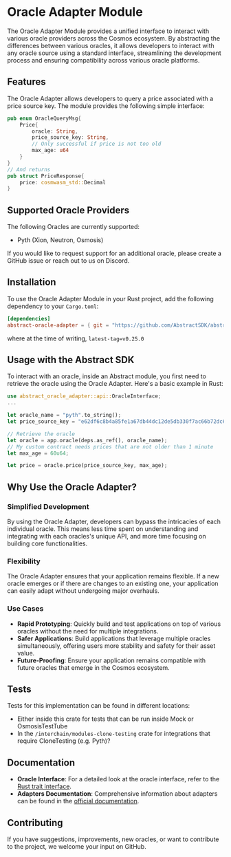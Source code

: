 # Oracle Adapter Module

The Oracle Adapter Module provides a unified interface to interact with various oracle providers across the Cosmos ecosystem. By abstracting the differences between various oracles, it allows developers to interact with any oracle source using a standard interface, streamlining the development process and ensuring compatibility across various oracle platforms.

## Features

The Oracle Adapter allows developers to query a price associated with a price source key. The module provides the following simple interface:

```rust
pub enum OracleQueryMsg{
    Price{
        oracle: String,
        price_source_key: String,
        // Only successful if price is not too old
        max_age: u64
    }
}
// And returns
pub struct PriceResponse{
    price: cosmwasm_std::Decimal
}

```

## Supported Oracle Providers

The following Oracles are currently supported:

- Pyth (Xion, Neutron, Osmosis)

If you would like to request support for an additional oracle, please create a GitHub issue or reach out to us on Discord.

## Installation

To use the Oracle Adapter Module in your Rust project, add the following dependency to your `Cargo.toml`:

```toml
[dependencies]
abstract-oracle-adapter = { git = "https://github.com/AbstractSDK/abstract.git", tag="<latest-tag>", default-features = false }
```

where at the time of writing, `latest-tag=v0.25.0`

## Usage with the Abstract SDK

To interact with an oracle, inside an Abstract module, you first need to retrieve the oracle using the Oracle Adapter. Here's a basic example in Rust:

```rust
use abstract_oracle_adapter::api::OracleInterface;
...

let oracle_name = "pyth".to_string();
let price_source_key = "e62df6c8b4a85fe1a67db44dc12de5db330f7ac66b72dc658afedf0f4a415b43";

// Retrieve the oracle
let oracle = app.oracle(deps.as_ref(), oracle_name);
// My custom contract needs prices that are not older than 1 minute
let max_age = 60u64;

let price = oracle.price(price_source_key, max_age);
```

## Why Use the Oracle Adapter?

### Simplified Development

By using the Oracle Adapter, developers can bypass the intricacies of each individual oracle. This means less time spent on understanding and integrating with each oracles's unique API, and more time focusing on building core functionalities.

### Flexibility

The Oracle Adapter ensures that your application remains flexible. If a new oracle emerges or if there are changes to an existing one, your application can easily adapt without undergoing major overhauls.

### Use Cases

- **Rapid Prototyping**: Quickly build and test applications on top of various oracles without the need for multiple integrations.
- **Safer Applications**: Build applications that leverage multiple oracles simultaneously, offering users more stability and safety for their asset value.
- **Future-Proofing**: Ensure your application remains compatible with future oracles that emerge in the Cosmos ecosystem.

## Tests

Tests for this implementation can be found in different locations:

- Either inside this crate for tests that can be run inside Mock or OsmosisTestTube
- In the `/interchain/modules-clone-testing` crate for integrations that require CloneTesting (e.g. Pyth)?

## Documentation

- **Oracle Interface**: For a detailed look at the oracle interface, refer to the [Rust trait interface](https://github.com/AbstractSDK/abstract/blob/bcf26f2f446478fd2825de5b187321dc9a626341/modules/contracts/adapters/oracle/src/api.rs#L38).
- **Adapters Documentation**: Comprehensive information about adapters can be found in the [official documentation](https://docs.abstract.money/3_framework/6_module_types.html#adapters).

## Contributing

If you have suggestions, improvements, new oracles, or want to contribute to the project, we welcome your input on GitHub.
